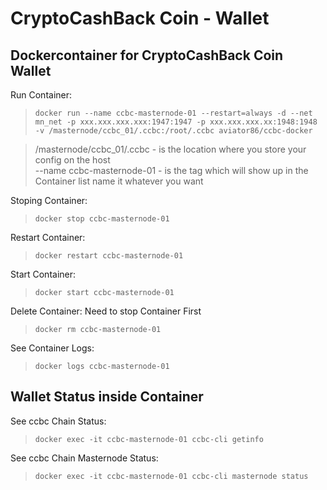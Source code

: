 # CryptoCashBack Coin - Wallet
## Dockercontainer for CryptoCashBack Coin Wallet

Run Container:
>```docker run --name ccbc-masternode-01 --restart=always -d --net mn_net -p xxx.xxx.xxx.xxx:1947:1947 -p xxx.xxx.xxx.xx:1948:1948  -v /masternode/ccbc_01/.ccbc:/root/.ccbc aviator86/ccbc-docker```

> /masternode/ccbc_01/.ccbc - is the location where you store your config on the host  
--name  ccbc-masternode-01 - is the tag which will show up in the Container list name it whatever you want

Stoping Container:
>```docker stop ccbc-masternode-01```

Restart Container:
>```docker restart ccbc-masternode-01```

Start Container:
>```docker start ccbc-masternode-01```

Delete Container: Need to stop Container First
>```docker rm ccbc-masternode-01```

See Container Logs:
>```docker logs ccbc-masternode-01```

## Wallet Status inside Container
See ccbc Chain Status:
>```docker exec -it ccbc-masternode-01 ccbc-cli getinfo```

See ccbc Chain Masternode Status:
>```docker exec -it ccbc-masternode-01 ccbc-cli masternode status```
